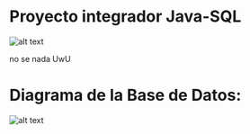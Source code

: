 <h1> Proyecto integrador Java-SQL </h1>

![alt text](https://i.imgur.com/52jdpCR.png)

no se nada UwU

<h1> Diagrama de la Base de Datos: </h1>

![alt text](https://i.imgur.com/lNJmkQ3.png)
